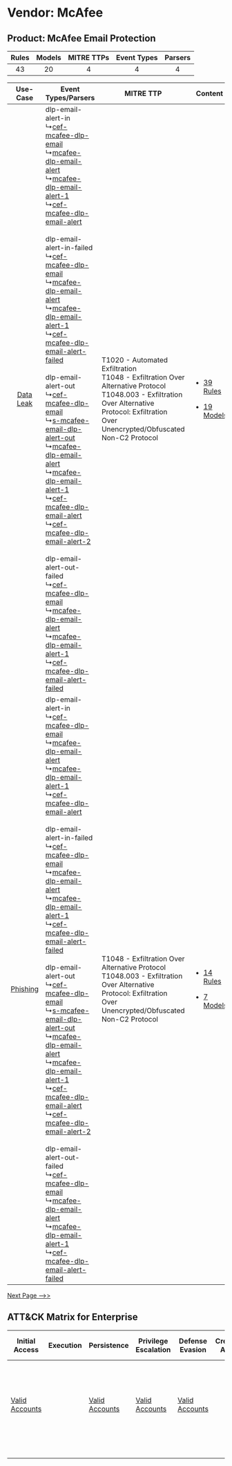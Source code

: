 Vendor: McAfee
==============
Product: McAfee Email Protection
--------------------------------
| Rules | Models | MITRE TTPs | Event Types | Parsers |
|:-----:|:------:|:----------:|:-----------:|:-------:|
|  43   |   20   |     4      |      4      |    4    |

|    Use-Case    | Event Types/Parsers    | MITRE TTP    | Content    |
|:----:| ---- | ---- | ---- |
| [Data Leak](../../../UseCases/uc_data_leak.md) |  dlp-email-alert-in<br> ↳[cef-mcafee-dlp-email](Ps/pC_cefmcafeedlpemail.md)<br> ↳[mcafee-dlp-email-alert](Ps/pC_mcafeedlpemailalert.md)<br> ↳[mcafee-dlp-email-alert-1](Ps/pC_mcafeedlpemailalert1.md)<br> ↳[cef-mcafee-dlp-email-alert](Ps/pC_cefmcafeedlpemailalert.md)<br><br> dlp-email-alert-in-failed<br> ↳[cef-mcafee-dlp-email](Ps/pC_cefmcafeedlpemail.md)<br> ↳[mcafee-dlp-email-alert](Ps/pC_mcafeedlpemailalert.md)<br> ↳[mcafee-dlp-email-alert-1](Ps/pC_mcafeedlpemailalert1.md)<br> ↳[cef-mcafee-dlp-email-alert-failed](Ps/pC_cefmcafeedlpemailalertfailed.md)<br><br> dlp-email-alert-out<br> ↳[cef-mcafee-dlp-email](Ps/pC_cefmcafeedlpemail.md)<br> ↳[s-mcafee-email-dlp-alert-out](Ps/pC_smcafeeemaildlpalertout.md)<br> ↳[mcafee-dlp-email-alert](Ps/pC_mcafeedlpemailalert.md)<br> ↳[mcafee-dlp-email-alert-1](Ps/pC_mcafeedlpemailalert1.md)<br> ↳[cef-mcafee-dlp-email-alert](Ps/pC_cefmcafeedlpemailalert.md)<br> ↳[cef-mcafee-dlp-email-alert-2](Ps/pC_cefmcafeedlpemailalert2.md)<br><br> dlp-email-alert-out-failed<br> ↳[cef-mcafee-dlp-email](Ps/pC_cefmcafeedlpemail.md)<br> ↳[mcafee-dlp-email-alert](Ps/pC_mcafeedlpemailalert.md)<br> ↳[mcafee-dlp-email-alert-1](Ps/pC_mcafeedlpemailalert1.md)<br> ↳[cef-mcafee-dlp-email-alert-failed](Ps/pC_cefmcafeedlpemailalertfailed.md)<br> | T1020 - Automated Exfiltration<br>T1048 - Exfiltration Over Alternative Protocol<br>T1048.003 - Exfiltration Over Alternative Protocol: Exfiltration Over Unencrypted/Obfuscated Non-C2 Protocol<br> | [<ul><li>39 Rules</li></ul><ul><li>19 Models</li></ul>](RM/r_m_mcafee_mcafee_email_protection_Data_Leak.md) |
|  [Phishing](../../../UseCases/uc_phishing.md)  |  dlp-email-alert-in<br> ↳[cef-mcafee-dlp-email](Ps/pC_cefmcafeedlpemail.md)<br> ↳[mcafee-dlp-email-alert](Ps/pC_mcafeedlpemailalert.md)<br> ↳[mcafee-dlp-email-alert-1](Ps/pC_mcafeedlpemailalert1.md)<br> ↳[cef-mcafee-dlp-email-alert](Ps/pC_cefmcafeedlpemailalert.md)<br><br> dlp-email-alert-in-failed<br> ↳[cef-mcafee-dlp-email](Ps/pC_cefmcafeedlpemail.md)<br> ↳[mcafee-dlp-email-alert](Ps/pC_mcafeedlpemailalert.md)<br> ↳[mcafee-dlp-email-alert-1](Ps/pC_mcafeedlpemailalert1.md)<br> ↳[cef-mcafee-dlp-email-alert-failed](Ps/pC_cefmcafeedlpemailalertfailed.md)<br><br> dlp-email-alert-out<br> ↳[cef-mcafee-dlp-email](Ps/pC_cefmcafeedlpemail.md)<br> ↳[s-mcafee-email-dlp-alert-out](Ps/pC_smcafeeemaildlpalertout.md)<br> ↳[mcafee-dlp-email-alert](Ps/pC_mcafeedlpemailalert.md)<br> ↳[mcafee-dlp-email-alert-1](Ps/pC_mcafeedlpemailalert1.md)<br> ↳[cef-mcafee-dlp-email-alert](Ps/pC_cefmcafeedlpemailalert.md)<br> ↳[cef-mcafee-dlp-email-alert-2](Ps/pC_cefmcafeedlpemailalert2.md)<br><br> dlp-email-alert-out-failed<br> ↳[cef-mcafee-dlp-email](Ps/pC_cefmcafeedlpemail.md)<br> ↳[mcafee-dlp-email-alert](Ps/pC_mcafeedlpemailalert.md)<br> ↳[mcafee-dlp-email-alert-1](Ps/pC_mcafeedlpemailalert1.md)<br> ↳[cef-mcafee-dlp-email-alert-failed](Ps/pC_cefmcafeedlpemailalertfailed.md)<br> | T1048 - Exfiltration Over Alternative Protocol<br>T1048.003 - Exfiltration Over Alternative Protocol: Exfiltration Over Unencrypted/Obfuscated Non-C2 Protocol<br>    | [<ul><li>14 Rules</li></ul><ul><li>7 Models</li></ul>](RM/r_m_mcafee_mcafee_email_protection_Phishing.md)   |
[Next Page -->>](2_ds_mcafee_mcafee_email_protection.md)

ATT&CK Matrix for Enterprise
----------------------------
| Initial Access                                                      | Execution | Persistence                                                         | Privilege Escalation                                                | Defense Evasion                                                     | Credential Access | Discovery | Lateral Movement | Collection | Command and Control | Exfiltration                                                                                                                                                                                                                                                                                                                    | Impact |
| ------------------------------------------------------------------- | --------- | ------------------------------------------------------------------- | ------------------------------------------------------------------- | ------------------------------------------------------------------- | ----------------- | --------- | ---------------- | ---------- | ------------------- | ------------------------------------------------------------------------------------------------------------------------------------------------------------------------------------------------------------------------------------------------------------------------------------------------------------------------------- | ------ |
| [Valid Accounts](https://attack.mitre.org/techniques/T1078)<br><br> |           | [Valid Accounts](https://attack.mitre.org/techniques/T1078)<br><br> | [Valid Accounts](https://attack.mitre.org/techniques/T1078)<br><br> | [Valid Accounts](https://attack.mitre.org/techniques/T1078)<br><br> |                   |           |                  |            |                     | [Exfiltration Over Alternative Protocol](https://attack.mitre.org/techniques/T1048)<br><br>[Exfiltration Over Alternative Protocol: Exfiltration Over Unencrypted/Obfuscated Non-C2 Protocol](https://attack.mitre.org/techniques/T1048/003)<br><br>[Automated Exfiltration](https://attack.mitre.org/techniques/T1020)<br><br> |        |